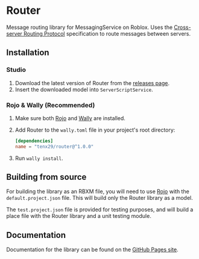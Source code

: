 # Router

Message routing library for MessagingService on Roblox. Uses the [Cross-server Routing Protocol](https://www.github.com/tenx29/roblox-csrp) specification to route messages between servers.

## Installation

### Studio

1. Download the latest version of Router from the [releases page](https://www.github.com/tenx29/router/releases).
2. Insert the downloaded model into `ServerScriptService`.

### Rojo & Wally (Recommended)

1. Make sure both [Rojo](https://rojo.space/) and [Wally](https://wally.run/) are installed.
2. Add Router to the `wally.toml` file in your project's root directory:

    ```toml
    [dependencies]
    name = "tenx29/router@^1.0.0"
    ```

3. Run `wally install`.

## Building from source

For building the library as an RBXM file, you will need to use [Rojo](https://rojo.space/) with the `default.project.json` file. This will build only the Router library as a model.

The `test.project.json` file is provided for testing purposes, and will build a place file with the Router library and a unit testing module.

## Documentation

Documentation for the library can be found on the [GitHub Pages site](https://tenx29.github.io/router/).
